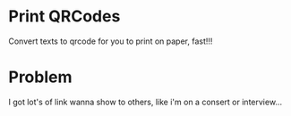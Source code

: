 # Print QRCodes

Convert texts to qrcode for you to print on paper, fast!!!

# Problem

I got lot's of link wanna show to others, like i'm on a consert or interview...